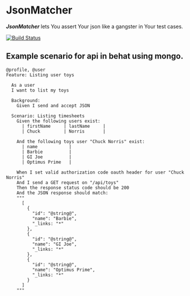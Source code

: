 JsonMatcher
========
***JsonMatcher*** lets You assert Your json like a gangster in Your test cases.

[![Build Status](https://travis-ci.org/defrag/JsonMatcher.svg)](https://travis-ci.org/defrag/JsonMatcher)

Example scenario for api in behat using mongo.
---
``` cucumber
@profile, @user
Feature: Listing user toys

  As a user
  I want to list my toys

  Background:
    Given I send and accept JSON

  Scenario: Listing timesheets
    Given the following users exist:
      | firstName     | lastName     |
      | Chuck         | Norris       | 

    And the following toys user "Chuck Norris" exist:
      | name            |
      | Barbie          |
      | GI Joe          |
      | Optimus Prime   |

    When I set valid authorization code oauth header for user "Chuck Norris"
    And I send a GET request on "/api/toys"
    Then the response status code should be 200
    And the JSON response should match:
    """
      [
        {
          "id": "@string@",
          "name": "Barbie",
          "_links: "*"
        },
        {
          "id": "@string@",
          "name": "GI Joe",
          "_links: "*"
        },
        {
          "id": "@string@",
          "name": "Optimus Prime",
          "_links: "*"
        }
      ]
    """
``` 
